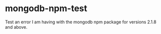 mongodb-npm-test
================

Test an error I am having with the mongodb npm package for versions 2.1.8 and above.

